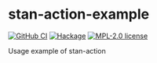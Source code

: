 # stan-action-example

[![GitHub CI](https://github.com/kowainik/stan-action-example/workflows/CI/badge.svg)](https://github.com/kowainik/stan-action-example/actions)
[![Hackage](https://img.shields.io/hackage/v/stan-action-example.svg?logo=haskell)](https://hackage.haskell.org/package/stan-action-example)
[![MPL-2.0 license](https://img.shields.io/badge/license-MPL--2.0-blue.svg)](LICENSE)

Usage example of stan-action
